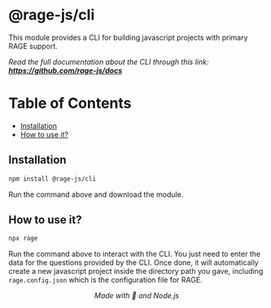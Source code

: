 # @rage-js/cli

This module provides a CLI for building javascript projects with primary RAGE support.

_Read the full documentation about the CLI through this link: **https://github.com/rage-js/docs**_

# Table of Contents

- [Installation](#installation)
- [How to use it?](#how-to-use-it)

## Installation

```bash
npm install @rage-js/cli
```

Run the command above and download the module.

## How to use it?

```bash
npx rage
```

Run the command above to interact with the CLI. You just need to enter the data for the questions provided by the CLI. Once done, it will automatically create a new javascript project inside the directory path you gave, including `rage.config.json` which is the configuration file for RAGE.

<div align="center">

_Made with 💢 and Node.js_

</div>
